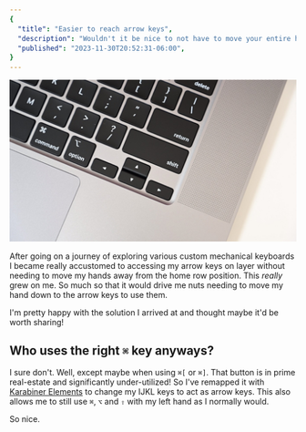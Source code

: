 ```yaml
---
{
  "title": "Easier to reach arrow keys",
  "description": "Wouldn't it be nice to not have to move your entire hand to reach the arrow keys?",
  "published": "2023-11-30T20:52:31-06:00",
}
---
```


![An image of a Macbook's arrow keys](../../assets/macbook-arrow-keys.jpg)

After going on a journey of exploring various custom mechanical keyboards I became really accustomed to accessing
my arrow keys on layer without needing to move my hands away from the home row position. This _really_ grew on me.
So much so that it would drive me nuts needing to move my hand down to the arrow keys to use them.

I'm pretty happy with the solution I arrived at and thought maybe it'd be worth sharing!

## Who uses the right `⌘` key anyways?

I sure don't. Well, except maybe when using `⌘[` or `⌘]`. That button is in prime real-estate and significantly
under-utilized! So I've remapped it with [Karabiner Elements](https://karabiner-elements.pqrs.org/) to change my
IJKL keys to act as arrow keys. This also allows me to still use `⌘`, `⌥` and `⇧` with my left hand as I normally
would.

So nice.
